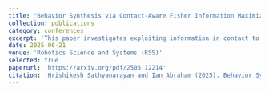 ```yaml
---
title: "Behavior Synthesis via Contact-Aware Fisher Information Maximization"
collection: publications
category: conferences
excerpt: 'This paper investigates exploiting information in contact to accelerate robot parameter learning process.'
date: 2025-06-21
venue: 'Robotics Science and Systems (RSS)'
selected: true
paperurl: 'https://arxiv.org/pdf/2505.12214'
citation: 'Hrishikesh Sathyanarayan and Ian Abraham (2025). Behavior Synthesis via Contact-Aware Fisher Information Maximization. In Proceedings of Robotics: Science and Systems (RSS).'
---
```

